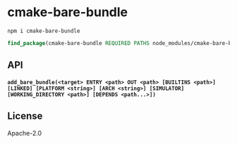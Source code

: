# cmake-bare-bundle

```
npm i cmake-bare-bundle
```

```cmake
find_package(cmake-bare-bundle REQUIRED PATHS node_modules/cmake-bare-bundle)
```

## API

#### `add_bare_bundle(<target> ENTRY <path> OUT <path> [BUILTINS <path>] [LINKED] [PLATFORM <string>] [ARCH <string>] [SIMULATOR] [WORKING_DIRECTORY <path>] [DEPENDS <path...>])`

## License

Apache-2.0
